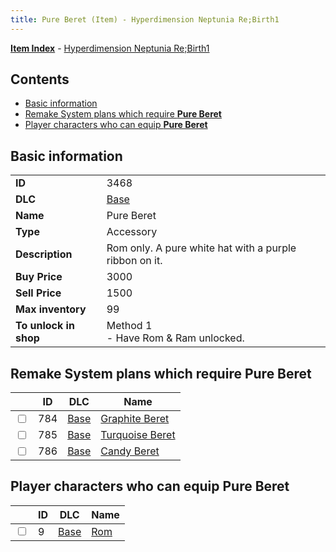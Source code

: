 ```yaml
---
title: Pure Beret (Item) - Hyperdimension Neptunia Re;Birth1
---
```


[**Item Index**](/neptunia/rb1/item/index.html) - [Hyperdimension Neptunia Re;Birth1](/neptunia/rb1)

## Contents

- [Basic information](#basic-information)
- [Remake System plans which require **Pure Beret**](#remake-system-plans-which-require-pure-beret)
- [Player characters who can equip **Pure Beret**](#player-characters-who-can-equip-pure-beret)
## Basic information

|   |   |
| -- | -- |
| **ID** | 3468 |
| **DLC** | [Base](/neptunia/rb1/dlc/1-base.html) |
| **Name** | Pure Beret |
| **Type** | Accessory |
| **Description** | Rom only. A pure white hat with a purple ribbon on it. |
| **Buy Price** | 3000 |
| **Sell Price** | 1500 |
| **Max inventory** | 99 |
| **To unlock in shop** | Method 1<br />- Have Rom & Ram unlocked. |


## Remake System plans which require **Pure Beret**

|    | ID | DLC | Name |
| -- | -- | --- | ---- |
| <input type="checkbox" id="rb1-quest-1-784" class="trackbox" /> | 784 | [Base](/neptunia/rb1/dlc/1-base.html) | [Graphite Beret](/neptunia/rb1/quest/1-784-graphite-beret.html) |
| <input type="checkbox" id="rb1-quest-1-785" class="trackbox" /> | 785 | [Base](/neptunia/rb1/dlc/1-base.html) | [Turquoise Beret](/neptunia/rb1/quest/1-785-turquoise-beret.html) |
| <input type="checkbox" id="rb1-quest-1-786" class="trackbox" /> | 786 | [Base](/neptunia/rb1/dlc/1-base.html) | [Candy Beret](/neptunia/rb1/quest/1-786-candy-beret.html) |


## Player characters who can equip **Pure Beret**

|    | ID | DLC | Name |
| -- | -- | --- | ---- |
| <input type="checkbox" id="rb1-player-1-9" class="trackbox" /> | 9 | [Base](/neptunia/rb1/dlc/1-base.html) | [Rom](/neptunia/rb1/player/1-9-rom.html) |
